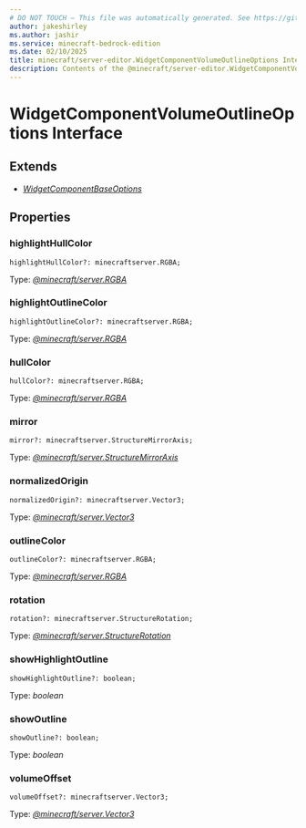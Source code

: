 ```yaml
---
# DO NOT TOUCH — This file was automatically generated. See https://github.com/mojang/minecraftapidocsgenerator to modify descriptions, examples, etc.
author: jakeshirley
ms.author: jashir
ms.service: minecraft-bedrock-edition
ms.date: 02/10/2025
title: minecraft/server-editor.WidgetComponentVolumeOutlineOptions Interface
description: Contents of the @minecraft/server-editor.WidgetComponentVolumeOutlineOptions class.
---
```

# WidgetComponentVolumeOutlineOptions Interface

## Extends
- [*WidgetComponentBaseOptions*](WidgetComponentBaseOptions.md)

## Properties

### **highlightHullColor**
`highlightHullColor?: minecraftserver.RGBA;`

Type: [*@minecraft/server.RGBA*](../../../scriptapi/minecraft/server/RGBA.md)

### **highlightOutlineColor**
`highlightOutlineColor?: minecraftserver.RGBA;`

Type: [*@minecraft/server.RGBA*](../../../scriptapi/minecraft/server/RGBA.md)

### **hullColor**
`hullColor?: minecraftserver.RGBA;`

Type: [*@minecraft/server.RGBA*](../../../scriptapi/minecraft/server/RGBA.md)

### **mirror**
`mirror?: minecraftserver.StructureMirrorAxis;`

Type: [*@minecraft/server.StructureMirrorAxis*](../../../scriptapi/minecraft/server/StructureMirrorAxis.md)

### **normalizedOrigin**
`normalizedOrigin?: minecraftserver.Vector3;`

Type: [*@minecraft/server.Vector3*](../../../scriptapi/minecraft/server/Vector3.md)

### **outlineColor**
`outlineColor?: minecraftserver.RGBA;`

Type: [*@minecraft/server.RGBA*](../../../scriptapi/minecraft/server/RGBA.md)

### **rotation**
`rotation?: minecraftserver.StructureRotation;`

Type: [*@minecraft/server.StructureRotation*](../../../scriptapi/minecraft/server/StructureRotation.md)

### **showHighlightOutline**
`showHighlightOutline?: boolean;`

Type: *boolean*

### **showOutline**
`showOutline?: boolean;`

Type: *boolean*

### **volumeOffset**
`volumeOffset?: minecraftserver.Vector3;`

Type: [*@minecraft/server.Vector3*](../../../scriptapi/minecraft/server/Vector3.md)
